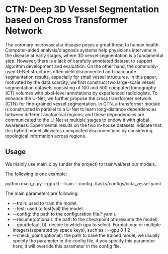 # CTN: Deep 3D Vessel Segmentation based on Cross Transformer Network
The coronary microvascular disease poses a great threat to human health. Computer-aided analysis/diagnosis systems help physicians intervene in the disease at early stages, where 3D vessel segmentation is a fundamental step. However, there is a lack of carefully annotated dataset to support algorithm development and evaluation. On the other hand, the commonly-used U-Net structures often yield disconnected and inaccurate segmentation results, especially for small vessel structures. In this paper, motivated by the data scarcity, we first construct two large-scale vessel segmentation datasets consisting of 100 and 500 computed tomography (CT) volumes with pixel-level annotations by experienced radiologists. To enhance the U-Net, we further propose the cross transformer network (CTN) for fine-grained vessel segmentation. In CTN, a transformer module is constructed in parallel to a U-Net to learn long-distance dependencies between different anatomical regions; and these dependencies are communicated to the U-Net at multiple stages to endow it with global awareness. Experimental results on the two in-house datasets indicate that this hybrid model alleviates unexpected disconnections by considering topological information across regions.

## Usage

We mainly use main_c.py (under the project) to train/val/test our models.

The following is one example:

python main_c.py --gpu 0 --train --config ./tasks/configs/ccta_vessel.yaml

The main parameters are following:
* --train: used to train the model.
* --test: used to test(val) the model.
* --config: the path to the configuration file(*.yaml).
* --resume(optional): the path to the checkpoint pth(resume the model).
* --gpu(default 0): decide to which gpu to select. Format: one or multiple integers(separated by space keys), such as 
: --gpu 0 1 2
* --check_point(optional): the path to save the trained model, we usually specify the parameter in the config file, if 
you specify this parameter here, it will override this parameter in the config file. 
